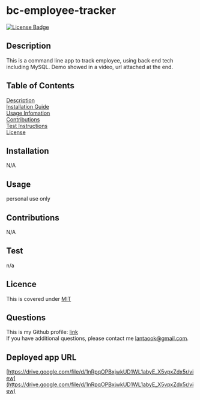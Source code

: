 # bc-employee-tracker

<p align="left">
<a href="https://opensource.org/licenses/MIT"><img src="https://img.shields.io/badge/License-MIT-yellow.svg" alt="License Badge"></a>
</p>

## Description

This is a command line app to track employee, using back end tech including MySQL. Demo showed in a video, url attached at the end. 

## Table of Contents
[Description](#description)  
[Installation Guide](#installation)  
[Usage Infomation](#installation)  
[Contributions](#contributions)  
[Test Instructions](#test)  
[License](#licence)

## Installation

N/A

## Usage

personal use only

## Contributions

N/A

## Test

n/a

## Licence

This is covered under [MIT](https://opensource.org/licenses/MIT)

## Questions

This is my Github profile: <a href="https://github.com/pppzlt">link</a>  
If you have additional questions, please contact me lantaook@gmail.com.


## Deployed app URL

[https://drive.google.com/file/d/1nRpqOPBxjwkUD1WL1abyE_X5vpxZdx5r/view](https://drive.google.com/file/d/1nRpqOPBxjwkUD1WL1abyE_X5vpxZdx5r/view)